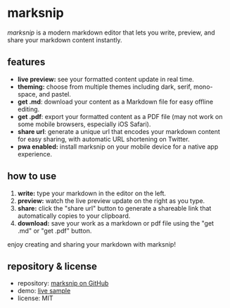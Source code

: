 # marksnip

_marksnip_ is a modern markdown editor that lets you write, preview, and share your markdown content instantly.

## features

- **live preview:** see your formatted content update in real time.
- **theming:** choose from multiple themes including dark, serif, mono-space, and pastel.
- **get .md**: download your content as a Markdown file for easy offline editing.
- **get .pdf**: export your formatted content as a PDF file (may not work on some mobile browsers, especially iOS Safari).
- **share url**: generate a unique url that encodes your markdown content for easy sharing, with automatic URL shortening on Twitter.
- **pwa enabled:** install marksnip on your mobile device for a native app experience.

## how to use

1. **write:** type your markdown in the editor on the left.
2. **preview:** watch the live preview update on the right as you type.
3. **share:** click the "share url" button to generate a shareable link that automatically copies to your clipboard.
4. **download:** save your work as a markdown or pdf file using the "get .md" or "get .pdf" button.

enjoy creating and sharing your markdown with marksnip!

## repository & license

- repository: [marksnip on GitHub](https://github.com/oqzl/marksnip)
- demo: [live sample](https://oqzl.github.io/marksnip/)
- license: MIT
